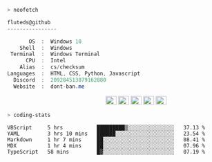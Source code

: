 ```zsh
> neofetch
```

<!--align="left" src="https://github.com/fluteds.png" alt="logo.png" width="200"/>-->

```csharp
fluteds@github
----------------

       OS  :  Windows 10
    Shell  :  Windows
 Terminal  :  Windows Terminal
      CPU  :  Intel
    Alias  :  cs/checksum
Languages  :  HTML, CSS, Python, Javascript
  Discord  :  209284513879162880
  Website  :  dont-ban.me
```

<p align="left">
  &nbsp; &nbsp; &nbsp; &nbsp; &nbsp;&nbsp; &nbsp; &nbsp; &nbsp; &nbsp;&nbsp; &nbsp; &nbsp; &nbsp; &nbsp; &nbsp; &nbsp; &nbsp; &nbsp; &nbsp; &nbsp;&nbsp; &nbsp; &nbsp; &nbsp; &nbsp;&nbsp; &nbsp; &nbsp; &nbsp; &nbsp;
  <img alt="#474342" src="https://via.placeholder.com/15/ADBAC7/000000?text=+" width="25" height="20" />
  <img alt="#fbedf6" src="https://via.placeholder.com/15/6CB6FF/000000?text=+" width="25" height="20" />
  <img alt="#c9594d" src="https://via.placeholder.com/15/F47067/000000?text=+" width="25" height="20" />
  <img alt="#f8b9b2" src="https://via.placeholder.com/15/DCBDFB/000000?text=+" width="25" height="20" />
  <img alt="#f8b9b2" src="https://via.placeholder.com/15/57ab5a/000000?text=+" width="25" height="20" />
</p>

```zsh
> coding-stats
```

<!--START_SECTION:waka-->
```text
VBScript     5 hrs           █████████▒░░░░░░░░░░░░░░░   37.13 % 
YAML         3 hrs 10 mins   ██████░░░░░░░░░░░░░░░░░░░   23.54 % 
Markdown     1 hr 7 mins     ██░░░░░░░░░░░░░░░░░░░░░░░   08.41 % 
MDX          1 hr 4 mins     ██░░░░░░░░░░░░░░░░░░░░░░░   07.96 % 
TypeScript   58 mins         █▓░░░░░░░░░░░░░░░░░░░░░░░   07.19 % 
```
<!--END_SECTION:waka-->
